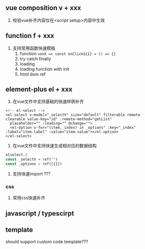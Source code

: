 ## vue composition v + xxx
1. 校验vue补齐内容仅在\<script setup>内容中生效


## function f + xxx
1. 支持常用函数快速模板
    1. function `vonX => const onClick${1} = () => {}`
    1. try catch finally
    1. loading
      1. loading function with init
    1. html dom ref



## element-plus el + xxx
1. 在vue文件中支持基础的快速样例补齐
  ```vue
  <!-- el-select -->
  <el-select v-model="_selectV" size="default" filterable remote clearable value-key="id" :remote-method="getList"
    placeholder="" :loading="" @change="">
    <el-option v-for="(item,_index) in _options" :key="_index" :label="item.label" :value="item.value"></el-option>
  </el-select>
  ```
1. 在vue文件中支持快速生成相对应的数据结构
```javascript
elselect.d 
const _selectV = ref("")
const _options = ref([{}])

```
1. 支持快速import  ???


### css
1. 常用css快速补齐

## javascript / typescirpt

## template
should support custom code template???
